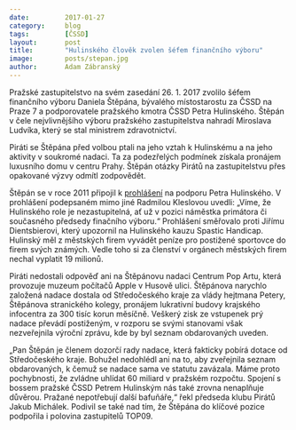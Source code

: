 ```yaml
---
date:         2017-01-27
category:     blog
tags:         [ČSSD]
layout:       post
title:        "Hulinského člověk zvolen šéfem finančního výboru" 
image:        posts/stepan.jpg
author:       Adam Zábranský
---
```


Pražské zastupitelstvo na svém zasedání 26. 1. 2017 zvolilo šéfem finančního výboru Daniela Štěpána, bývalého místostarostu za ČSSD na Praze 7 a podporovatele pražského kmotra ČSSD Petra Hulinského. Štěpán v čele nejvlivnějšího výboru pražského zastupitelstva nahradí Miroslava Ludvíka, který se stal ministrem zdravotnictví.

Piráti se Štěpána před volbou ptali na jeho vztah k Hulinskému a na jeho aktivity v soukromé nadaci. Ta za podezřelých podmínek získala pronájem luxusního domu v centru Prahy. Štěpán otázky Pirátů na zastupitelstvu přes opakované výzvy odmítl zodpovědět. 

Štěpán se v roce 2011 připojil k [prohlášení](http://ceskapozice.lidovky.cz/na-hulinskeho-nam-nesahat-s-pozdravem-clenove-statutarnich-organu-1df-/tema.aspx?c=A111128_113851_pozice_46250) na podporu Petra Hulinského. V prohlášení podepsaném mimo jiné Radmilou Kleslovou uvedli: „Víme, že Hulinského role je nezastupitelná, ať už v pozici náměstka primátora či současného předsedy finačního výboru.“ Prohlášení směřovalo proti Jiřímu Dientsbierovi, který upozornil na Hulinského kauzu Spastic Handicap. Hulinský měl z městských firem vyvádět peníze pro postižené sportovce do firem svých známých. Vedle toho si za členství v orgánech městských firem nechal vyplatit 19 milionů. 

Piráti nedostali odpověď ani na Štěpánovu nadaci Centrum Pop Artu, která provozuje muzeum počítačů Apple v Husově ulici. Štěpánova narychlo založená nadace dostala od Středočeského kraje za vlády hejtmana Petery, Štěpánova stranického kolegy, pronájem lukrativní budovy krajského infocentra za 300 tisíc korun měsíčně. Veškerý zisk ze vstupenek prý nadace převádí postiženým, v rozporu se svými stanovami však nezveřejnila výroční zprávu, kde by byl seznam obdarovaných uveden.

„Pan Štěpán je členem dozorčí rady nadace, která fakticky pobírá dotace od Středočeského kraje. Bohužel nedohlédl ani na to, aby zveřejnila seznam obdarovaných, k čemuž se nadace sama ve statutu zavázala. Máme proto pochybnosti, že zvládne uhlídat 60 miliard v pražském rozpočtu. Spojení s bossem pražské ČSSD Petrem Hulinským nás také zrovna nenaplňuje důvěrou. Pražané nepotřebují další bafuňáře,“ řekl předseda klubu Pirátů Jakub Michálek. Podivil se také nad tím, že Štěpána do klíčové pozice podpořila i polovina zastupitelů TOP09.
